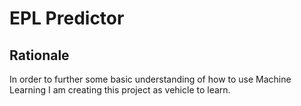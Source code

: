 # EPL Predictor
 
## Rationale
In order to further some basic understanding of how to use Machine 
Learning I am creating this project as vehicle to learn.

